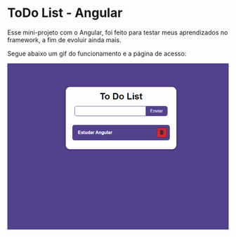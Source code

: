 <h1>ToDo List - Angular</h1>

Esse mini-projeto com o Angular, foi feito para testar meus aprendizados no framework, a fim de evoluir ainda mais.

Segue abaixo um gif do funcionamento e a página de acesso:

<a href="https://mats057.github.io/todoList-Angular/"><img src="./src/assets/todo-Test.gif" alt="Gif de funcionamento"></a>

